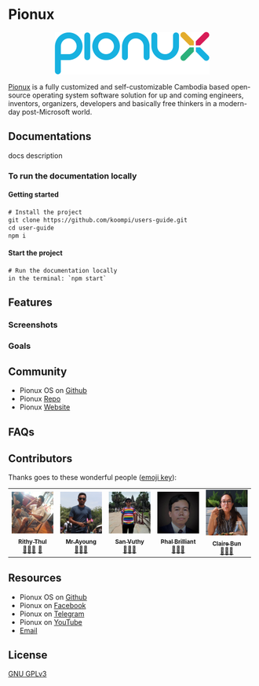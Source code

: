 # Pionux

<div style="text-align:center"><img src="img/pionux.png" /></div>

[Pionux](pionux.com) is a fully customized and self-customizable Cambodia based open-source operating system software solution for up and coming engineers, inventors, organizers, developers and basically free thinkers in a modern-day post-Microsoft world.

## Documentations

docs description

### To run the documentation locally

#### Getting started

```text
# Install the project
git clone https://github.com/koompi/users-guide.git
cd user-guide
npm i
```

#### Start the project

```text
# Run the documentation locally
in the terminal: `npm start`
```

## Features

[//]: # (TODO: ask bong Brilliant)

### Screenshots

[//]: # (TODO: add screenshots)

### Goals

[//]: # (TODO: ask bong Rithy)

## Community

-   Pionux OS on [Github](https://github.com/pionux/pionuxos)
-   Pionux [Repo]()
-   Pionux [Website](https://pionux.org/)

## FAQs

[//]: # (TODO: ask bong Brilliant)

## Contributors

Thanks goes to these wonderful people ([emoji key](https://allcontributors.org/docs/en/emoji-key)):

[//]: # (TODO: update icons, add more ask bong Rithy)
<table>
<tr>
    <td align="center"><a href="https://github.com/rithythul"><img src="img/rithy_thul.png" width="85px;" alt="Rithy Thul"/><br /><sub><b>Rithy Thul</b></sub></a><br /><a href="#question-kentcdodds" title="Answering Questions">💬</a><a href="https://github.com/all-contributors/all-contributors/commits?author=kentcdodds" title="Documentation">📖</a><a href="#review-kentcdodds" title="Reviewed Pull Requests">👀</a> <a href="#talk-kentcdodds" title="Talks">📢</a></td>
    <td align="center"><a href="https://github.com/mrayoung"><img src="img/saing_ayoung.png" width="85px;" alt="Jeroen Engels"/><br /><sub><b>Mr.Ayoung</b></sub></a><br /><a href="https://github.com/all-contributors/all-contributors/commits?author=jfmengels" title="Documentation">📖</a><a href="#review-jfmengels" title="Reviewed Pull Requests">👀</a><a href="#tool-jfmengels" title="Tools">🔧</a></td>
    <td align="center"><a href="https://github.com/san-vuthy"><img src="img/san_vuthy.png" width="85px;" alt="Jeroen Engels"/><br /><sub><b>San Vuthy</b></sub></a><br /><a href="https://github.com/all-contributors/all-contributors/commits?author=jfmengels" title="Documentation">📖</a><a href="#review-jfmengels" title="Reviewed Pull Requests">👀</a><a href="#tool-jfmengels" title="Tools">🔧</a></td>
    <td align="center"><a href="https://github.com/mrrbrilliant"><img src="img/brilliant_phal.png" width="85px;" alt="Phal Brilliant"/><br /><sub><b>Phal Brilliant</b></sub></a><br /><a href="https://github.com/all-contributors/all-contributors/commits?author=jfmengels" title="Documentation">📖</a><a href="#review-jfmengels" title="Reviewed Pull Requests">👀</a><a href="#tool-jfmengels" title="Tools">🔧</a></td>
     <td align="center"><a href="https://github.com/cbun097"><img src="img/claire_bun.png" width="85px;" alt="Claire Bun"/><br /><sub><b>Claire Bun</b></sub></a><br /><a href="https://github.com/all-contributors/all-contributors/commits?author=jfmengels" title="Documentation">📖</a><a href="#review-jfmengels" title="Reviewed Pull Requests">👀</a><a href="#tool-jfmengels" title="Tools">🔧</a></td>
  </tr>
</table>

## Resources

-   Pionux OS on [Github](https://github.com/pionux)
-   Pionux on [Facebook](https://www.facebook.com/koompi/)
-   Pionux on [Telegram](https://t.me/koompi)
-   Pionux on [YouTube](https://www.youtube.com/channel/UC_j4WMcUMt9QsUphFYAsQpg)
-   [Email](mailto:pi@koompi.com)

## License

[GNU GPLv3](LICENCE)
